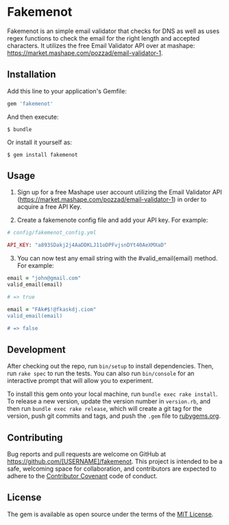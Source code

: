 # Fakemenot

Fakemenot is an simple email validator that checks for DNS as well as uses regex functions to check the email for the right length and accepted characters. It utilizes the free Email Validator API over at mashape: https://market.mashape.com/pozzad/email-validator-1. 

## Installation

Add this line to your application's Gemfile:

```ruby
gem 'fakemenot'
```

And then execute:

    $ bundle

Or install it yourself as:

    $ gem install fakemenot

## Usage

1. Sign up for a free Mashape user account utilizing the Email Validator API (https://market.mashape.com/pozzad/email-validator-1) in order to acquire a free API Key.

2. Create a fakemenote config file and add your API key. For example:

```ruby
# config/fakemenot_config.yml

API_KEY: "a893SDakj2j4AaDDKLJ11oDPFvjsnDYt40AeXMXaD"
```

3. You can now test any email string with the #valid_email(email) method. For example:

```ruby
email = "john@gmail.com"
valid_email(email)

# => true

email = "FAk#$!@fkaskdj.ciom"
valid_email(email)

# => false
```

## Development

After checking out the repo, run `bin/setup` to install dependencies. Then, run `rake spec` to run the tests. You can also run `bin/console` for an interactive prompt that will allow you to experiment.

To install this gem onto your local machine, run `bundle exec rake install`. To release a new version, update the version number in `version.rb`, and then run `bundle exec rake release`, which will create a git tag for the version, push git commits and tags, and push the `.gem` file to [rubygems.org](https://rubygems.org).

## Contributing

Bug reports and pull requests are welcome on GitHub at https://github.com/[USERNAME]/fakemenot. This project is intended to be a safe, welcoming space for collaboration, and contributors are expected to adhere to the [Contributor Covenant](contributor-covenant.org) code of conduct.


## License

The gem is available as open source under the terms of the [MIT License](http://opensource.org/licenses/MIT).

